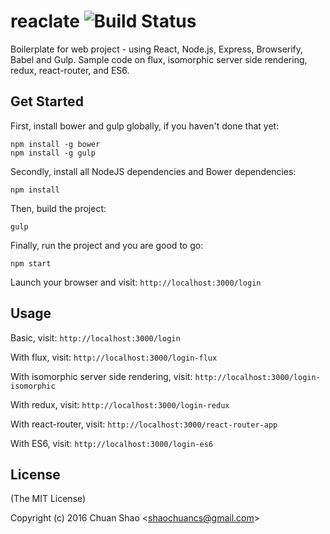 # reaclate ![Build Status](https://travis-ci.org/shaochuancs/reaclate.svg?branch=master)
Boilerplate for web project - using React, Node.js, Express, Browserify, Babel and Gulp. Sample code on flux, isomorphic server side rendering, redux, react-router, and ES6.

## Get Started
First, install bower and gulp globally, if you haven't done that yet:

```
npm install -g bower
npm install -g gulp
```

Secondly, install all NodeJS dependencies and Bower dependencies:

```
npm install
```

Then, build the project:

```
gulp
```

Finally, run the project and you are good to go:

```
npm start
```

Launch your browser and visit: `http://localhost:3000/login`

## Usage

Basic, visit: `http://localhost:3000/login`

With flux, visit: `http://localhost:3000/login-flux`

With isomorphic server side rendering, visit: `http://localhost:3000/login-isomorphic`

With redux, visit: `http://localhost:3000/login-redux`

With react-router, visit: `http://localhost:3000/react-router-app`

With ES6, visit: `http://localhost:3000/login-es6`

## License

(The MIT License)

Copyright (c) 2016 Chuan Shao &lt;shaochuancs@gmail.com&gt;
